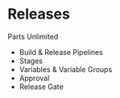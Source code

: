 # Releases

Parts Unlimited

- Build & Release Pipelines
- Stages
- Variables & Variable Groups
- Approval
- Release Gate
